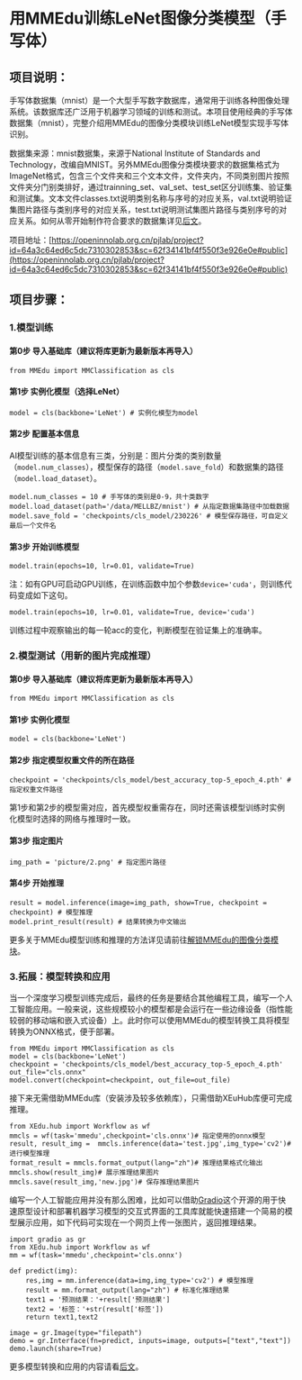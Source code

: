# 用MMEdu训练LeNet图像分类模型（手写体）

## 项目说明：

手写体数据集（mnist）是一个大型手写数字数据库，通常用于训练各种图像处理系统。该数据库还广泛用于机器学习领域的训练和测试。本项目使用经典的手写体数据集（mnist），完整介绍用MMEdu的图像分类模块训练LeNet模型实现手写体识别。

数据集来源：mnist数据集，来源于National Institute of Standards and Technology，改编自MNIST。另外MMEdu图像分类模块要求的数据集格式为ImageNet格式，包含三个文件夹和三个文本文件，文件夹内，不同类别图片按照文件夹分门别类排好，通过trainning_set、val_set、test_set区分训练集、验证集和测试集。文本文件classes.txt说明类别名称与序号的对应关系，val.txt说明验证集图片路径与类别序号的对应关系，test.txt说明测试集图片路径与类别序号的对应关系。如何从零开始制作符合要求的数据集详见[后文](https://xedu.readthedocs.io/zh/master/how_to_use/dl_library/howtomake_imagenet.html)。

项目地址：[https://openinnolab.org.cn/pjlab/project?id=64a3c64ed6c5dc7310302853&sc=62f34141bf4f550f3e926e0e#public](https://openinnolab.org.cn/pjlab/project?id=64a3c64ed6c5dc7310302853&sc=62f34141bf4f550f3e926e0e#public)

## 项目步骤：

### 1.模型训练

#### 第0步 导入基础库（建议将库更新为最新版本再导入）

```
from MMEdu import MMClassification as cls
```

#### 第1步 实例化模型（选择LeNet）

```
model = cls(backbone='LeNet') # 实例化模型为model
```

#### 第2步 配置基本信息

AI模型训练的基本信息有三类，分别是：图片分类的类别数量（`model.num_classes`），模型保存的路径（`model.save_fold`）和数据集的路径（`model.load_dataset`）。

```
model.num_classes = 10 # 手写体的类别是0-9，共十类数字
model.load_dataset(path='/data/MELLBZ/mnist') # 从指定数据集路径中加载数据
model.save_fold = 'checkpoints/cls_model/230226' # 模型保存路径，可自定义最后一个文件名
```

#### 第3步 开始训练模型

```
model.train(epochs=10, lr=0.01, validate=True) 
```

注：如有GPU可启动GPU训练，在训练函数中加个参数`device='cuda'`，则训练代码变成如下这句。

```
model.train(epochs=10, lr=0.01, validate=True, device='cuda')
```

训练过程中观察输出的每一轮acc的变化，判断模型在验证集上的准确率。

### 2.模型测试（用新的图片完成推理）

#### 第0步 导入基础库（建议将库更新为最新版本再导入）

```
from MMEdu import MMClassification as cls
```

#### 第1步 实例化模型

```
model = cls(backbone='LeNet')
```

#### 第2步 指定模型权重文件的所在路径

```
checkpoint = 'checkpoints/cls_model/best_accuracy_top-5_epoch_4.pth' # 指定权重文件路径
```

第1步和第2步的模型需对应，首先模型权重需存在，同时还需该模型训练时实例化模型时选择的网络与推理时一致。

#### 第3步 指定图片

```
img_path = 'picture/2.png' # 指定图片路径
```

#### 第4步 开始推理

```
result = model.inference(image=img_path, show=True, checkpoint = checkpoint) # 模型推理
model.print_result(result) # 结果转换为中文输出
```

更多关于MMEdu模型训练和推理的方法详见请前往[解锁MMEdu的图像分类模块](https://xedu.readthedocs.io/zh/master/mmedu/mmclassification.html#mmclassification)。 

### 3.拓展：模型转换和应用

当一个深度学习模型训练完成后，最终的任务是要结合其他编程工具，编写一个人工智能应用。一般来说，这些规模较小的模型都是会运行在一些边缘设备（指性能较弱的移动端和嵌入式设备）上。此时你可以使用MMEdu的模型转换工具将模型转换为ONNX格式，便于部署。

```
from MMEdu import MMClassification as cls
model = cls(backbone='LeNet')
checkpoint = 'checkpoints/cls_model/best_accuracy_top-5_epoch_4.pth'
out_file="cls.onnx"
model.convert(checkpoint=checkpoint, out_file=out_file)
```

接下来无需借助MMEdu库（安装涉及较多依赖库），只需借助XEuHub库便可完成推理。

```
from XEdu.hub import Workflow as wf
mmcls = wf(task='mmedu',checkpoint='cls.onnx')# 指定使用的onnx模型
result, result_img =  mmcls.inference(data='test.jpg',img_type='cv2')# 进行模型推理
format_result = mmcls.format_output(lang="zh")# 推理结果格式化输出
mmcls.show(result_img)# 展示推理结果图片
mmcls.save(result_img,'new.jpg')# 保存推理结果图片
```

编写一个人工智能应用并没有那么困难，比如可以借助[Gradio](https://xedu.readthedocs.io/zh/master/how_to_use/scitech_tools/gradio.html#webgradio)这个开源的用于快速原型设计和部署机器学习模型的交互式界面的工具库就能快速搭建一个简易的模型展示应用，如下代码可实现在一个网页上传一张图片，返回推理结果。

```
import gradio as gr
from XEdu.hub import Workflow as wf
mm = wf(task='mmedu',checkpoint='cls.onnx') 

def predict(img):
    res,img = mm.inference(data=img,img_type='cv2') # 模型推理
    result = mm.format_output(lang="zh") # 标准化推理结果
    text1 = '预测结果：'+result['预测结果']
    text2 = '标签：'+str(result['标签'])
    return text1,text2

image = gr.Image(type="filepath")
demo = gr.Interface(fn=predict, inputs=image, outputs=["text","text"])
demo.launch(share=True)
```

更多模型转换和应用的内容请看[后文](https://xedu.readthedocs.io/zh/master/how_to_use/support_resources/model_convert.html)。

